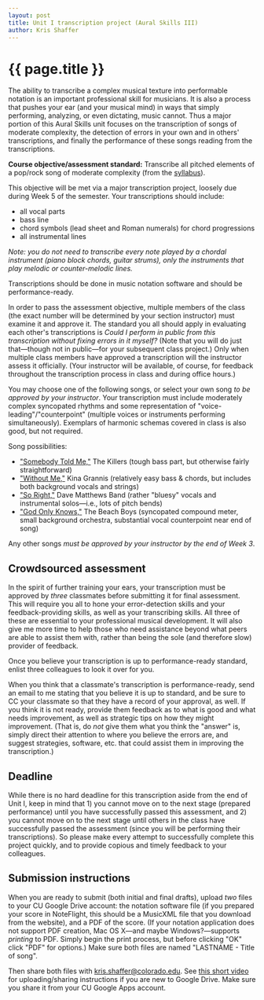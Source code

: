 ```yaml
---
layout: post
title: Unit I transcription project (Aural Skills III)
author: Kris Shaffer
---
```


# {{ page.title }} #

The ability to transcribe a complex musical texture into performable notation is an important professional skill for musicians. It is also a process that pushes your ear (and your musical mind) in ways that simply performing, analyzing, or even dictating, music cannot. Thus a major portion of this Aural Skills unit focuses on the transcription of songs of moderate complexity, the detection of errors in your own and in others' transcriptions, and finally the performance of these songs reading from the transcriptions.

**Course objective/assessment standard:** Transcribe all pitched elements of a pop/rock song of moderate complexity (from the [syllabus](auralskills3.html)). 

This objective will be met via a major transcription project, loosely due during Week 5 of the semester. Your transcriptions should include:

- all vocal parts  
- bass line  
- chord symbols (lead sheet and Roman numerals) for chord progressions  
- all instrumental lines

*Note: you do not need to transcribe every note played by a chordal instrument (piano block chords, guitar strums), only the instruments that play melodic or counter-melodic lines.*

Transcriptions should be done in music notation software and should be performance-ready. 

In order to pass the assessment objective, multiple members of the class (the exact number will be determined by your section instructor) must examine it and approve it. The standard you all should apply in evaluating each other's transcriptions is *Could I perform in public from this transcription without fixing errors in it myself?* (Note that you will do just that—though not in public—for your subsequent class project.) Only when multiple class members have approved a transcription will the instructor assess it officially. (Your instructor will be available, of course, for feedback throughout the transcription process in class and during office hours.)

You may choose one of the following songs, or select your own song *to be approved by your instructor*. Your transcription must include moderately complex syncopated rhythms and some representation of "voice-leading"/"counterpoint" (multiple voices or instruments performing simultaneously). Exemplars of harmonic schemas covered in class is also good, but not required.

Song possibilities:

- ["Somebody Told Me,"](http://open.spotify.com/track/7HGTkn2aX7MNdKs7nV2xBt) The Killers (tough bass part, but otherwise fairly straightforward)  
- ["Without Me,"](http://open.spotify.com/track/0dANBArhOxOMg86yF1yqNQ) Kina Grannis (relatively easy bass & chords, but includes both background vocals and strings)  
- ["So Right,"](http://open.spotify.com/track/2mb0QZ1XtxUB82ziBCVtNY) Dave Matthews Band (rather "bluesy" vocals and instrumental solos—i.e., lots of pitch bends)  
- ["God Only Knows,"](http://open.spotify.com/track/6iGU74CwXuT4XVepjc9Emf) The Beach Boys (syncopated compound meter, small background orchestra, substantial vocal counterpoint near end of song)

Any other songs *must be approved by your instructor by the end of Week 3*.

## Crowdsourced assessment

In the spirit of further training your ears, your transcription must be approved by *three* classmates before submitting it for final assessment. This will require you all to hone your error-detection skills and your feedback-providing skills, as well as your transcribing skills. All three of these are essential to your professional musical development. It will also give me more time to help those who need assistance beyond what peers are able to assist them with, rather than being the sole (and therefore slow) provider of feedback.

Once you believe your transcription is up to performance-ready standard, enlist three colleagues to look it over for you. 

When you think that a classmate's transcription is performance-ready, send an email to me stating that you believe it is up to standard, and be sure to CC your classmate so that they have a record of your approval, as well. If you think it is not ready, provide them feedback as to what is good and what needs improvement, as well as strategic tips on how they might improvement. (That is, do *not* give them what you think the "answer" is, simply direct their attention to where you believe the errors are, and suggest strategies, software, etc. that could assist them in improving the transcription.)

## Deadline

While there is no hard deadline for this transcription aside from the end of Unit I, keep in mind that 1) you cannot move on to the next stage (prepared performance) until you have successfully passed this assessment, and 2) you cannot move on to the next stage until others in the class have successfully passed the assessment (since you will be performing their transcriptions). So please make every attempt to successfully complete this project quickly, and to provide copious and timely feedback to your colleagues.

## Submission instructions

When you are ready to submit (both initial and final drafts), upload *two* files to your CU Google Drive account: the notation software file (if you prepared your score in NoteFlight, this should be a MusicXML file that you download from the website), and a PDF of the score. (If your notation application does not support PDF creation, Mac OS X—and maybe Windows?—supports *printing* to PDF. Simply begin the print process, but before clicking "OK" click "PDF" for options.) Make sure both files are named "LASTNAME - Title of song". 

Then share both files with kris.shaffer@colorado.edu. See [this short video](https://vimeo.com/73001492) for uploading/sharing instructions if you are new to Google Drive. Make sure you share it from your CU Google Apps account.